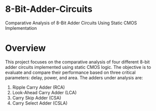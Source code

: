 # 8-Bit-Adder-Circuits
Comparative Analysis of 8-Bit Adder Circuits Using Static CMOS Implementation
# Overview
This project focuses on the comparative analysis of four different 8-bit adder circuits implemented using static CMOS logic. The objective is to evaluate and compare their performance based on three critical parameters: delay, power, and area. The adders under analysis are:

1. Ripple Carry Adder (RCA) 
2. Look-Ahead Carry Adder (LCA)
3. Carry Skip Adder (CSA)
4. Carry Select Adder (CSLA)
